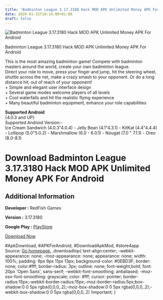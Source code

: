 ```yaml
---
title: 'Badminton League 3.17.3180 Hack MOD APK Unlimited Money APK For Android'
date: 2020-01-31T10:14:00+01:00
draft: false
---
```


![Badminton League 3.17.3180 Hack MOD APK Unlimited Money APK For Android](https://i1.wp.com/apkhome.net/wp-content/uploads/2018/07/Badminton-League-3.17.3180.png "Badminton League 3.17.3180 Hack MOD APK Unlimited Money APK For Android")

  

Badminton League 3.17.3180 Hack MOD APK Unlimited Money APK For Android

This is the most amazing badminton game! Compete with badminton masters around the world, create your own badminton league.  
Direct your role to move, press your finger and jump, hit the steering wheel, shuttle across the net, make a crazy smash to your opponent. Or do a long distance hit, out of reach of your opponent!  
\+ Simple and elegant user interface design  
\+ Several game modes welcome players of all levels  
\+ Cool waterfalls and hit the realistic flying experience  
\+ Many beautiful badminton equipment, enhance your role capabilities

**Supported Android**  
{4.0.3 and UP}  
Supported Android Version:-  
Ice Cream Sandwich (4.0.3"4.0.4) - Jelly Bean (4.1"4.3.1) - KitKat (4.4"4.4.4) - Lollipop (5.0"5.0.2) - Marshmallow (6.0 - 6.0.1) - Nougat (7.0 " 7.1.1) - Oreo (8.0-8.1)

Download Badminton League 3.17.3180 Hack MOD APK Unlimited Money APK For Android
================================================================================

Additional Information
----------------------

**Developer :** RedFish Games

**Version :** 3.17.3180

**Google Play :** [PlayStore](https://play.google.com/store/apps/details?id=badminton.king.sportsgame.smash)

  

[Download Now](https://store4app.co/post/badminton-league-3-17-3180-hack-mod-apk-unlimited-money-apk-for-android_1573670927)

  
#ApkDownload, #APKForAndroid, #DownloadApkMod, #store4app  
Source: [Go homepage.](https://store4app.co/post/badminton-league-3-17-3180-hack-mod-apk-unlimited-money-apk-for-android_1573670927) .downloadtop{ text-align:center; -webkit-appearance: none; -moz-appearance: none; appearance: none; width: 100%; padding: 9px 9px 11px 13px; background-color: #0EBD3F; border: none; color:#fff; border-radius: 3px; outline: none; font-weight;bold; font: 20px 'Open Sans', sans-serif; -webkit-font-smoothing: antialiased; -moz-osx-font-smoothing: grayscale; color: #fff; cursor: pointer; border-radius:15px;-webkit-border-radius:15px;-moz-border-radius:5px;box-shadow:0 0 5px rgba(0,0,0,.2);-moz-box-shadow:0 0 5px rgba(0,0,0,.2);-webkit-box-shadow:0 0 5px rgba(0,0,0,.2) !important; }